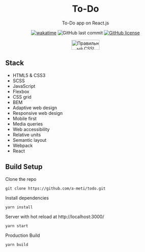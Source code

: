 <!--suppress HtmlDeprecatedAttribute, HtmlRequiredAltAttribute -->
<div align="center">
  <h1>To-Do</h1>
  <p>To-Do app on React.js</p>
  <a href="https://wakatime.com/badge/user/29a8352f-15fa-421a-b8ff-a7adff87a0dc/project/aa921b32-cf4d-4cef-a833-bf56ce53dfb9"><img src="https://wakatime.com/badge/user/29a8352f-15fa-421a-b8ff-a7adff87a0dc/project/aa921b32-cf4d-4cef-a833-bf56ce53dfb9.svg?style=for-the-badge&logo=appveyor" alt="wakatime"></a>  
  <img alt="GitHub last commit" src="https://img.shields.io/github/last-commit/a-meti/todo?style=for-the-badge">
  <a href="https://github.com/a-meti/todo/blob/main/LICENSE"><img alt="GitHub license" src="https://img.shields.io/github/license/a-meti/todo?style=for-the-badge"></a>
  <p>
      <a href="https://jigsaw.w3.org/css-validator/check/referer">
          <img style="border:0;width:88px;height:31px"
              src="https://jigsaw.w3.org/css-validator/images/vcss-blue"
              alt="Правильный CSS!" />
      </a>
  </p>
</div>

## Stack
* HTML5 & CSS3
* SCSS
* JavaScript
* Flexbox
* CSS grid
* BEM
* Adaptive web design
* Responsive web design
* Mobile first
* Media queries
* Web accessibility
* Relative units
* Semantic layout
* Webpack
* React

## Build Setup
Clone the repo

```
git clone https://github.com/a-meti/todo.git
```
Install dependencies
```
yarn install
```
Server with hot reload at http://localhost:3000/
```
yarn start
```
Production Build
```
yarn build
```
